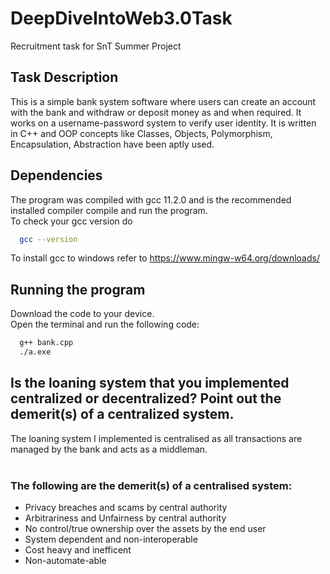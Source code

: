 # DeepDiveIntoWeb3.0Task
Recruitment task for SnT Summer Project


## Task Description
This is a simple bank system software where users can create an account with the bank and withdraw or deposit money as and when required. It works on a username-password system to verify user identity. It is written in C++ and OOP concepts like Classes, Objects, Polymorphism, Encapsulation, Abstraction have been aptly used.

## Dependencies

The program was compiled with gcc 11.2.0 and is the recommended installed compiler compile and run the program.
<br/>To check your gcc version do

```bash
  gcc --version
```
To install gcc to windows refer to https://www.mingw-w64.org/downloads/
## Running the program
Download the code to your device. <br/> Open the terminal and run the following code:
```bash
  g++ bank.cpp
  ./a.exe
```
## Is the loaning system that you implemented centralized or decentralized? Point out the demerit(s) of a centralized system.
The loaning system I implemented is centralised as all transactions are managed by the bank and acts as a middleman.
<br/><br/>
### The following are the demerit(s) of a centralised system:
* Privacy breaches and scams by central authority
* Arbitrariness and Unfairness by central authority
* No control/true ownership over the assets by the end user
* System dependent and non-interoperable
* Cost heavy and inefficent
* Non-automate-able
